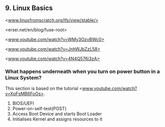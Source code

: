 ## 9. Linux Basics

<www.linuxfromscratch.org/lfs/view/stable/>

<ersei.net/en/blog/fuse-root>

<www.youtube.com/watch?v=WMy3OzvBWc0>

<www.youtube.com/watch?v=JnhWJbZzL58>

<www.youtube.com/watch?v=4N4Q576i3zA>

### What happens underneath when you turn on power button in a Linux System?

This section is based on the tutorial <www.youtube.com/watch?v=XpFsMB6FoOs>.


1) BIOS/UEFI
2) Power-on-self-test(POST)
3) Access Boot Device and starts Boot Loader
4) Initialises Kernel and assigns resources to it